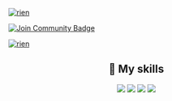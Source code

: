 <a href=""><img src="https://discord.c99.nl/widget/theme-4/675061471130157067.png" alt="rien"/></a>

<a href="https://discord.gg/TK9f3ASmk"><img src="https://img.shields.io/discord/1086724076749475971?color=%235865F2&label=Secure%20Support&style=for-the-badge&logo=appveyor%22%20alt=%22Join%20Community%20Badge" alt="Join Community Badge"/></a>

<a href=""><img src="https://img.shields.io/github/followers/endourdev?style=for-the-badge&logo=appveyo" alt="rien"/></a>

<h2 align="center">🎨 My skills </h2>
<p align="center">
  <img src="https://img.shields.io/badge/html5%20-%23E34F26.svg?&style=for-the-badge&logo=html5&logoColor=white"/>
  <img src="https://img.shields.io/badge/css3%20-%231572B6.svg?&style=for-the-badge&logo=css3&logoColor=white"/>
  <img src="https://img.shields.io/badge/javascript%20-%23323330.svg?&style=for-the-badge&logo=javascript&logoColor=%23F7DF1E"/>
  <img src="https://img.shields.io/badge/node.js%20-%2343853D.svg?&style=for-the-badge&logo=node.js&logoColor=white"/>
<div align="center">
<p align="center">
